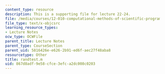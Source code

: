 ```yaml
---
content_type: resource
description: This is a supporting file for lecture 22-24.
file: /media/courses/12-010-computational-methods-of-scientific-programming-fall-2011/867d8adf9e58cfce3efca2dc008c0203_randtest.m
file_type: text/x-objcsrc
learning_resource_types:
- Lecture Notes
ocw_type: OCWFile
parent_title: Lecture Notes
parent_type: CourseSection
parent_uid: 5816426e-e626-2b91-ed6f-aec27f48aba8
resourcetype: Other
title: randtest.m
uid: 867d8adf-9e58-cfce-3efc-a2dc008c0203
---
```

